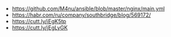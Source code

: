   * https://github.com/M4nu/ansible/blob/master/nginx/main.yml
  * https://habr.com/ru/company/southbridge/blog/569172/
  * https://cutt.ly/iEgK5tp
  * https://cutt.ly/jEgLyGK
